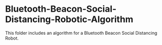 # Bluetooth-Beacon-Social-Distancing-Robotic-Algorithm
This folder includes an algorithm for a Bluetooth Beacon Social Distancing Robot.
